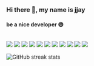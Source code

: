 ### Hi there 👋, my name is jjay
#### be a nice developer :smile:
<br>
<img src="https://img.shields.io/badge/JAVA-007396?style=flat-square&logo=Java&logoColor=783CBD"/>
<img src="https://img.shields.io/badge/Oracle-F80000?style=flat-square&logo=Oracle&logoColor=783CBD"/>
<img src="https://img.shields.io/badge/JavaScript-F7DF1E?style=flat-square&logo=JavaScript&logoColor=783CBD"/>
<img src="https://img.shields.io/badge/HTML5-E34F26?style=flat-square&logo=HTML5&logoColor=783CBD"/>
<img src="https://img.shields.io/badge/CSS3-06B6D4?style=flat-square&logo=CSS3&logoColor=783CBD"/>
<img src="https://img.shields.io/badge/Bootstrap-7952B3?style=flat-square&logo=Bootstrap&logoColor=783CBD"/>
<img src="https://img.shields.io/badge/jQuery-0769AD?style=flat-square&logo=jQuery&logoColor=783CBD"/>
<img src="https://img.shields.io/badge/Git-F05032?style=flat-square&logo=Git&logoColor=783CBD"/>
<img src="https://img.shields.io/badge/Markdown-000000?style=flat-square&logo=Markdown&logoColor=783CBD"/>
<img src="https://img.shields.io/badge/Linux-FCC624?style=flat-square&logo=Linux&logoColor=783CBD"/>
<img src="https://img.shields.io/badge/Spring-6DB33F?style=flat-square&logo=Spring&logoColor=783CBD"/>
<br>

![GitHub streak stats](https://github-readme-streak-stats.herokuapp.com/?user=jjay0303)  

